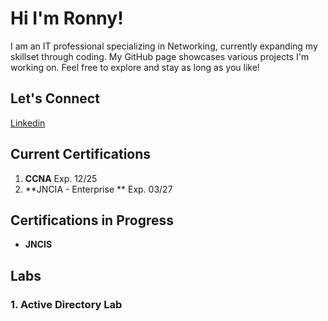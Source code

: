 # Hi I'm Ronny!

I am an IT professional specializing in Networking, currently expanding my skillset through coding. My GitHub page showcases various projects I'm working on. Feel free to explore and stay as long as you like!


## Let's Connect
[Linkedin](https://www.linkedin.com/in/ronny-susanto68/)


## Current Certifications
1. **CCNA** Exp. 12/25
2. **JNCIA - Enterprise ** Exp. 03/27

## Certifications in Progress
- **JNCIS**

## Labs
### 1. Active Directory Lab

